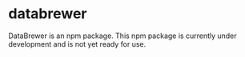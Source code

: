 # databrewer
DataBrewer is an npm package.
This npm package is currently under development and is not yet ready for use.

